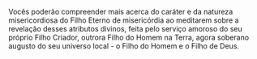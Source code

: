 ﻿Vocês poderão compreender mais acerca do caráter e da natureza misericordiosa do Filho Eterno de misericórdia ao meditarem sobre a revelação desses atributos divinos, feita pelo serviço amoroso do seu próprio Filho Criador, outrora Filho do Homem na Terra, agora soberano augusto do seu universo local - o Filho do Homem e o Filho de Deus.